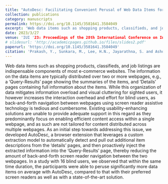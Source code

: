 ```yaml
---
title: "AutoDesc: Facilitating Convenient Perusal of Web Data Items for Blind Users"
collection: publications
category: manuscripts
permalink: https://doi.org/10.1145/3581641.3584049
excerpt: 'Web data items such as shopping products, classifieds, and job listings are indispensable components of most e-commerce websites. The information on the data items are typically distributed over two or more webpages, e.g., a ‘Query-Results’ page showing the summaries of the items, and ‘Details’ pages containing full information about the items. While this organization of data mitigates information overload and visual cluttering for sighted users, it however increases the interaction overhead and effort for blind users, as back-and-forth navigation between webpages using screen reader assistive technology is tedious and cumbersome. Existing usability-enhancing solutions are unable to provide adequate support in this regard as they predominantly focus on enabling efficient content access within a single webpage, and as such are not tailored for content distributed across multiple webpages. As an initial step towards addressing this issue, we developed AutoDesc, a browser extension that leverages a custom extraction model to automatically detect and pull out additional item descriptions from the ‘details’ pages, and then proactively inject the extracted information into the ‘Query-Results’ page, thereby reducing the amount of back-and-forth screen reader navigation between the two webpages. In a study with 16 blind users, we observed that within the same time duration, the participants were able to peruse significantly more data items on average with AutoDesc, compared to that with their preferred screen readers as well as with a state-of-the-art solution.'
date: 2023/3/27
venue: 'IUI '23: Proceedings of the 28th International Conference on Intelligent User Interfaces'
# slidesurl: 'http://academicpages.github.io/files/slides2.pdf'
paperurl: 'https://doi.org/10.1145/3581641.3584049'
citation: 'Prakash, Y., Sunkara, M., Lee, H.N., Jayarathna, S. and Ashok, V., 2023, March. AutoDesc: Facilitating Convenient Perusal of Web Data Items for Blind Users. In Proceedings of the 28th International Conference on Intelligent User Interfaces (pp. 32-45).'
---
```


Web data items such as shopping products, classifieds, and job listings are indispensable components of most e-commerce websites. The information on the data items are typically distributed over two or more webpages, e.g., a ‘Query-Results’ page showing the summaries of the items, and ‘Details’ pages containing full information about the items. While this organization of data mitigates information overload and visual cluttering for sighted users, it however increases the interaction overhead and effort for blind users, as back-and-forth navigation between webpages using screen reader assistive technology is tedious and cumbersome. Existing usability-enhancing solutions are unable to provide adequate support in this regard as they predominantly focus on enabling efficient content access within a single webpage, and as such are not tailored for content distributed across multiple webpages. As an initial step towards addressing this issue, we developed AutoDesc, a browser extension that leverages a custom extraction model to automatically detect and pull out additional item descriptions from the ‘details’ pages, and then proactively inject the extracted information into the ‘Query-Results’ page, thereby reducing the amount of back-and-forth screen reader navigation between the two webpages. In a study with 16 blind users, we observed that within the same time duration, the participants were able to peruse significantly more data items on average with AutoDesc, compared to that with their preferred screen readers as well as with a state-of-the-art solution.
